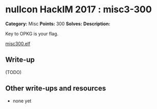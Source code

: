 # nullcon HackIM 2017 : misc3-300

**Category:** Misc
**Points:** 300
**Solves:** 
**Description:**

Key to OPKG is your flag.

[misc300.elf](https://s3.amazonaws.com/hackim17/misc3/misc300.elf)

## Write-up

(TODO)

## Other write-ups and resources

* none yet
